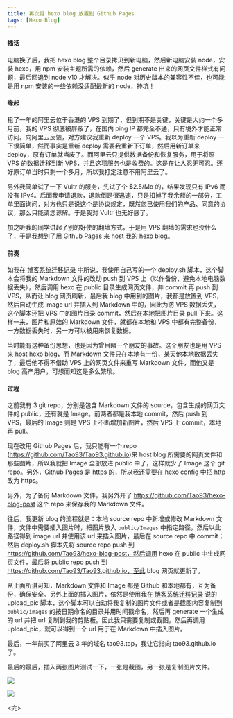 ```yaml
---
title: 再次将 hexo blog 放置到 Github Pages
tags: [Hexo Blog]
---
```


#### 插话

电脑换了后，我把 hexo blog 整个目录拷贝到新电脑，然后新电脑安装 node，安装 hexo，用 npm 安装主题所需的依赖，然后 generate 出来的网页文件样式有问题，最后回退到 node v10 才解决。似乎 node 对历史版本的兼容性不佳，也可能是用 npm 安装的一些依赖没适配最新的 node，神坑！

#### 缘起

租了一年的阿里云位于香港的 VPS 到期了，但到期不是关键，关键是大约一个多月前，我的 VPS 彻底被屏蔽了，在国内 ping IP 都完全不通，只有境外才能正常访问。向阿里云反馈，对方建议我重新 deploy 一个 VPS。我以为重新 deploy 一下很简单，然而事实是重新 deploy 需要我重新下订单，然后用新订单来 deploy，原有订单就当废了。而阿里云只提供数据备份和恢复服务，用于将原 VPS 的数据迁移到新 VPS，并且这项服务也是收费的。这是在让人忍无可忍。还好原订单当时只剩一个多月，所以我打定注意不用阿里云了。

另外我简单试了一下 Vultr 的服务，先试了个 $2.5/Mo 的，结果发现只有 IPv6 而没有 IPv4。后面我申请退款，退款倒是很迅速，只是扣掉了我余额的一部分，工单里面询问，对方也只是说这个是协议规定，既然您已使用我们的产品、同意的协议，那么只能请您谅解。于是我对 Vultr 也无好感了。

加之听我的同学讲起了别的好使的翻墙方式，于是用 VPS 翻墙的需求也没什么了，于是我想到了用 Github Pages 来 host 我的 hexo blog。

#### 前奏

如我在 [博客系统迁移记录](https://tao93.github.io/2018/09/26/%E5%8D%9A%E5%AE%A2%E7%B3%BB%E7%BB%9F%E8%BF%81%E7%A7%BB%E8%AE%B0%E5%BD%95/) 中所说，我使用自己写的一个 deploy.sh 脚本，这个脚本会将我的 Markdown 文件的改动 push 到 VPS 上（以作备份，避免本地电脑数据丢失），然后调用 hexo 在 public 目录生成网页文件，并 commit 再 push 到 VPS，从而让 blog 网页刷新，最后我 blog 中用到的图片，我都是放置到 VPS，然后自动生成 image url 并插入到 Markdown 中的，因此为防 VPS 数据丢失，这个脚本还把 VPS 中的图片目录 commit，然后在本地把图片目录 pull 下来。这样一来，图片和原始的 Markdown 文件，就都在本地和 VPS 中都有完整备份，一方数据丢失时，另一方可以被用来恢复数据。

当时能有这种备份思想，也是因为曾目睹一个朋友的事故。这个朋友也是用 VPS 来 host hexo blog，而 Markdown 文件只在本地有一份，某天他本地数据丢失了，最后他不得不借助 VPS 上的网页文件来重写 Markdown 文件，而他又是 blog 高产用户，可想而知这是多么繁琐。

#### 过程

之前我有 3 git repo，分别是包含 Markdown 文件的 source，包含生成的网页文件的 public，还有就是 Image。前两者都是我本地 commit，然后 push 到 VPS，最后的 Image 则是 VPS 上不断增加新图片，然后 VPS 上 commit，本地再 pull。

现在改用 Github Pages 后，我只能有一个 repo (https://github.com/Tao93/Tao93.github.io)来 host blog 所需要的网页文件和那些图片，所以我就把 Image 全部放进 public 中了，这样就少了 Image 这个 git repo。另外，Github Pages 是 https 的，所以我还需要在 hexo config 中把 http 改为 https。

另外，为了备份 Markdown 文件，我另外开了 https://github.com/Tao93/hexo-blog-post 这个 repo 来保存我的 Markdown 文件。

往后，我更新 blog 的流程就是：本地 source repo 中新增或修改 Markdown 文件，文件中需要插入图片时，把图片放入 `public/Images` 中指定路径，然后以此路径得到 image url 并使用该 url 来插入图片，最后在 source repo 中 commit；然后 deploy.sh 脚本先将 source repo push 到 https://github.com/Tao93/hexo-blog-post，然后调用 hexo 在 public 中生成网页文件，最后将 public repo push 到 https://github.com/Tao93/Tao93.github.io，至此 blog 网页就更新了。

从上面所讲可知，Markdown 文件和 Image 都是 Github 和本地都有，互为备份，确保安全。另外上面的插入图片，依然是使用我在 [博客系统迁移记录](https://tao93.github.io/2018/09/26/%E5%8D%9A%E5%AE%A2%E7%B3%BB%E7%BB%9F%E8%BF%81%E7%A7%BB%E8%AE%B0%E5%BD%95/) 说的 upload_pic 脚本，这个脚本可以自动将我复制的图片文件或者是截图内容复制到 `public/images` 的按日期命名的目录并用时间戳命名，然后再 generate 一个生成的 url 并把 url 复制到我的剪贴板。因此我只需要复制或截图，然后再调用 upload_pic，就可以得到一个 url 用于在 Markdown 中插入图片。

最后，一年前买了阿里云 3 年的域名 tao93.top，我让它指向 tao93.github.io 了。

最后的最后，插入两张图片测试一下，一张是截图，另一张是复制图片文件。

![](http://tao93.top/images/2019/07/06/1562381892.png)

![](http://tao93.top/images/2019/07/06/1562381957.png)

<完>

